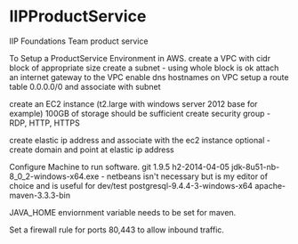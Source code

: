 # IIPProductService
IIP Foundations Team product service


To Setup a ProductService Environment in AWS.
  create a VPC with cidr block of appropriate size
  create a subnet - using whole block is ok
  attach an internet gateway to the VPC
  enable dns hostnames on VPC
  setup a route table 0.0.0.0/0 and associate with subnet
  
  create an EC2 instance (t2.large with windows server 2012 base for example)
  100GB of storage should be sufficient
  create security group - RDP, HTTP, HTTPS
  
  create elastic ip address and associate with the ec2 instance
  optional - create domain and point at elastic ip address
  
Configure Machine to run software.
  git 1.9.5
  h2-2014-04-05
  jdk-8u51-nb-8_0_2-windows-x64.exe - netbeans isn't necessary but is my editor of choice and is useful for dev/test
  postgresql-9.4.4-3-windows-x64
  apache-maven-3.3.3-bin
  
  JAVA_HOME enviornment variable needs to be set for maven.
  
  Set a firewall rule for ports 80,443 to allow inbound traffic.
